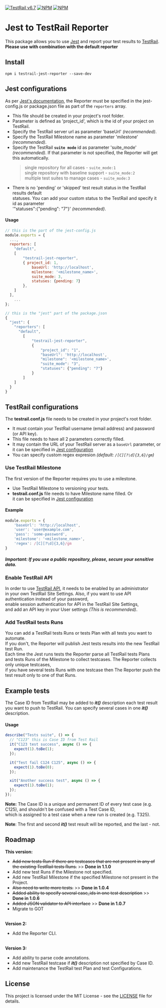 [![TestRail v6.7](https://img.shields.io/badge/TestRail%20API-v2-green.svg)](http://docs.gurock.com/testrail-api2/start) [![NPM](https://img.shields.io/npm/l/testrail-jest-reporter)](https://github.com/AntonChaukin/testrail-jest-reporter/blob/main/LICENSE) [![NPM](https://img.shields.io/node/v/testrail-jest-reporter)](https://github.com/AntonChaukin/testrail-jest-reporter/blob/main/package.json)


# Jest to TestRail Reporter
This package allows you to use [Jest](https://jestjs.io/) and report  your test results to [TestRail](http://www.gurock.com/testrail/).
<br>**Please use with combination with the default reporter**

## Install

```code
npm i testrail-jest-reporter --save-dev
```

## Jest configurations

As per [Jest's documentation](https://facebook.github.io/jest/docs/en/configuration.html#reporters-array-modulename-modulename-options), 
the Reporter must be specified in the jest-config.js or package.json file as part of the `reporters` array.
 - This file should be created in your project's root folder.
 - Parameter is defined as 'project_id', which is the id of your project on TestRail.
 - Specify the TestRail server url as parameter 'baseUrl' _(recommended)_.
 - Specify the TestRail Milestone name as parameter 'milestone' _(recommended)_.
 - Specify the TestRail **`suite mode`** id as parameter 'suite_mode' _(recommended)_. If that parameter is not specified, the Reporter will get this automatically. 
     >single repository for all cases - `suite_mode:1`<br>
     single repository with baseline support - `suite_mode:2`<br>
     multiple test suites to manage cases - `suite_mode:3`<br>
 - There is no 'pending' or 'skipped' test result status in the TestRail results default <br>statuses. 
 You can add your custom status to the TestRail and specify it id as parameter 
 <br>'"statuses":{"pending": "7"}' _(recommended)_.
#### Usage
```javascript
// this is the part of the jest-config.js
module.exports = {
  ...,
  reporters: [
    "default",
    [
        "testrail-jest-reporter", 
        { project_id: 1, 
            baseUrl: 'http://localhost', 
            milestone: '<milestone_name>',
            suite_mode: 3,
            statuses: {pending: 7}
        },
    ]
  ], 
    ...
};
```
```js
// this is the "jest" part of the package.json
{
  "jest": {
    "reporters": [
      "default",
        [
            "testrail-jest-reporter",
            { 
                "project_id": "1",
                "baseUrl": 'http://localhost',
                "milestone": '<milestone_name>',
                "suite_mode": "3",
                "statuses": {"pending": "7"}
            }
        ]
    ]
  }
}
```

## TestRail configurations

The **testrail.conf.js** file needs to be created in your project's root folder.
 - It must contain your TestRail username (email address) and password (or API key).
 - This file needs to have all 2 parameters correctly filled.
 - It may contain the URL of your TestRail server as a `baseUrl` parameter, or <br>it can be specified in
   [Jest configuration](https://github.com/AntonChaukin/testrail-jest-reporter#jest-configurations)
 - You can specify custom regex expresion _(default: `/[C][?\d]{3,6}/gm`)_
### Use TestRail Milestone
The first version of the Reporter requires you to use a milestone.
 - Use TestRail Milestone to versioning your tests.
 - **testrail.conf.js** file needs to have Milestone name filled. Or <br>it can be specified in
[Jest configuration](https://github.com/AntonChaukin/testrail-jest-reporter#jest-configurations)

#### Example
```js
module.exports = {
    'baseUrl': 'http://localhost',
    'user': 'user@example.com',
    'pass': 'some-password',
    'milestone': '<milestone_name>',
    'regex': /[C][?\d]{3,6}/gm
}
```

##### **Important:**  If you use a public repository, please, secure your sensitive data.
### Enable TestRail API
In order to use [TestRail API](http://docs.gurock.com/testrail-api2/start), it needs to be enabled by an administrator
<br>in your own TestRail Site Settings.
Also, if you want to use API authentication instead of your password,
<br>enable session authentication for API in the TestRail Site Settings,
<br>and add an API key in your User settings _(This is recommended)_.
### Add TestRail tests Runs
You can add a TestRail tests Runs or tests Plan with all tests you want to automate.<br> 
If you don't, the Reporter will publish Jest tests results into the new TestRail test Run.<br>
Each time the Jest runs tests the Reporter parse all TestRail tests Plans
<br>and tests Runs of the Milestone to collect testcases.
The Reporter collects only unique testcases,
<br>if you have several tests Runs with one testcase
then The Reporter push the test result only to one of that Runs.

## Example tests

The Case ID from TestRail may be added to **_it()_** description 
each test result you want to push to TestRail.
You can specify several cases in one **_it()_** description.
#### Usage
```javascript
describe("Tests suite", () => {
  // "C123" this is Case ID from Test Rail
  it("C123 test success", async () => {
    expect(1).toBe(1);
  });

  it("Test fail C124 C125", async () => {
    expect(1).toBe(0);
  });

  xit("Another success test", async () => {
    expect(1).toBe(1);
  });
});
```
**Note:** The Case ID is a unique and permanent ID of every test case (e.g. C125),
and shouldn't be confused with a Test Case ID, <br>which is assigned to a test case when a new run is created (e.g. T325).

**Note**: The first and second **_it()_** test result will be reported, and the last - not.

## Roadmap
**This version:**
- ~~Add new tests Run if there are testcases that are not present in any of the existing TestRail tests Runs.~~ >> **Done in 1.1.0**
- Add new test Runs if the Milestone not specified.
- Add new TestRail Milestone if the specified Milestone not present in the Project.
- ~~Also need to write more tests.~~                                   >> **Done in 1.0.4**
- ~~Added ability to specify several case_ids in one test description~~ >> **Done in 1.0.6**
- ~~Added JSON validator to API interface~~ >> **Done in 1.0.7**
- Migrate to GOT

<br>**Version 2:**
- Add the Reporter CLI.

<br>**Version 3:**
- Add ability to parse code annotations.
- Add new TestRail testcase if **_it()_** description not specified by Case ID.
- Add maintenance the TestRail test Plan and test Configurations.


## License

This project is licensed under the MIT License - see the [LICENSE](https://github.com/AntonChaukin/testrail-jest-reporter/blob/main/LICENSE) file for details.
